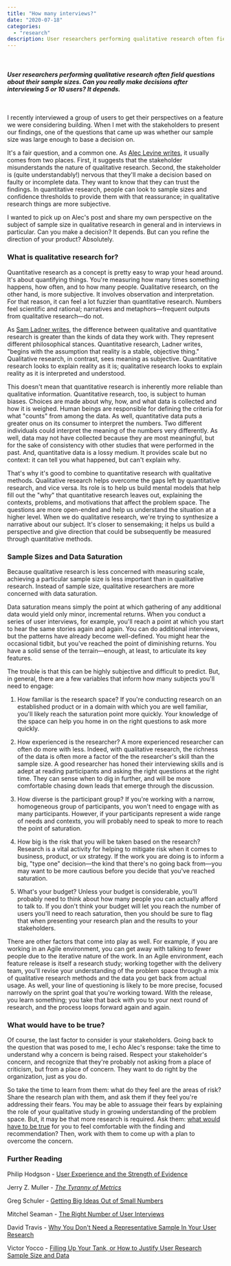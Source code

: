 ```yaml
---
title: "How many interviews?"
date: "2020-07-18"
categories:
  - "research"
description: User researchers performing qualitative research often field questions about their sample sizes. Can you really make decisions after interviewing 5 or 10 users? It depends.
---
```


 

#### _User researchers performing qualitative research often field questions about their sample sizes. Can you really make decisions after interviewing 5 or 10 users? It depends._

 

I recently interviewed a group of users to get their perspectives on a feature we were considering building. When I met with the stakeholders to present our findings, one of the questions that came up was whether our sample size was large enough to base a decision on.

It's a fair question, and a common one. As [Alec Levine writes](https://knownunknowns.substack.com/p/statistical-significance), it usually comes from two places. First, it suggests that the stakeholder misunderstands the nature of qualitative research. Second, the stakeholder is (quite understandably!) nervous that they'll make a decision based on faulty or incomplete data. They want to know that they can trust the findings. In quantitative research, people can look to sample sizes and confidence thresholds to provide them with that reassurance; in qualitative research things are more subjective.

I wanted to pick up on Alec's post and share my own perspective on the subject of sample size in qualitative research in general and in interviews in particular. Can you make a decision? It depends. But can you refine the direction of your product? Absolutely.

### What is qualitative research for?

Quantitative research as a concept is pretty easy to wrap your head around. It's about quantifying things. You're measuring how many times something happens, how often, and to how many people. Qualitative research, on the other hand, is more subjective. It involves observation and interpretation. For that reason, it can feel a lot fuzzier than quantitative research. Numbers feel scientific and rational; narratives and metaphors—frequent outputs from qualitative research—do not.

As [Sam Ladner writes](https://amzn.to/2OkobsK), the difference between qualitative and quantitative research is greater than the kinds of data they work with. They represent different philosophical stances. Quantitative research, Ladner writes, "begins with the assumption that reality is a stable, objective thing." Qualitative research, in contrast, sees meaning as subjective. Quantitative research looks to explain reality as it is; qualitative research looks to explain reality as it is interpreted and understood.

This doesn't mean that quantitative research is inherently more reliable than qualitative information. Quantitative research, too, is subject to human biases. Choices are made about why, how, and what data is collected and how it is weighed. Human beings are responsible for defining the criteria for what "counts" from among the data. As well, quantitative data puts a greater onus on its consumer to interpret the numbers. Two different individuals could interpret the meaning of the numbers very differently. As well, data may not have collected because they are most meaningful, but for the sake of consistency with other studies that were performed in the past. And, quantitative data is a lossy medium. It provides scale but no context: it can tell you what happened, but can't explain why.

That's why it's good to combine to quantitative research with qualitative methods. Qualitative research helps overcome the gaps left by quantitative research, and vice versa. Its role is to help us build mental models that help fill out the "why" that quantitative research leaves out, explaining the contexts, problems, and motivations that affect the problem space. The questions are more open-ended and help us understand the situation at a higher level. When we do qualitative research, we're trying to synthesize a narrative about our subject. It's closer to sensemaking; it helps us build a perspective and give direction that could be subsequently be measured through quantitative methods.

### Sample Sizes and Data Saturation

Because qualitative research is less concerned with measuring scale, achieving a particular sample size is less important than in qualitative research. Instead of sample size, qualitative researchers are more concerned with data saturation.

Data saturation means simply the point at which gathering of any additional data would yield only minor, incremental returns. When you conduct a series of user interviews, for example, you'll reach a point at which you start to hear the same stories again and again. You can do additional interviews, but the patterns have already become well-defined. You might hear the occasional tidbit, but you've reached the point of diminishing returns. You have a solid sense of the terrain—enough, at least, to articulate its key features.

The trouble is that this can be highly subjective and difficult to predict. But, in general, there are a few variables that inform how many subjects you'll need to engage:

1. How familiar is the research space? If you're conducting research on an established product or in a domain with which you are well familiar, you'll likely reach the saturation point more quickly. Your knowledge of the space can help you home in on the right questions to ask more quickly.

2. How experienced is the researcher? A more experienced researcher can often do more with less. Indeed, with qualitative research, the richness of the data is often more a factor of the the researcher's skill than the sample size. A good researcher has honed their interviewing skills and is adept at reading participants and asking the right questions at the right time. They can sense when to dig in further, and will be more comfortable chasing down leads that emerge through the discussion.

3. How diverse is the participant group? If you're working with a narrow, homogeneous group of participants, you won't need to engage with as many participants. However, if your participants represent a wide range of needs and contexts, you will probably need to speak to more to reach the point of saturation.

4. How big is the risk that you will be taken based on the research? Research is a vital activity for helping to mitigate risk when it comes to business, product, or ux strategy. If the work you are doing is to inform a big, "type one" decision—the kind that there's no going back from—you may want to be more cautious before you decide that you've reached saturation.

5. What's your budget? Unless your budget is considerable, you'll probably need to think about how many people you can actually afford to talk to. If you don't think your budget will let you reach the number of users you'll need to reach saturation, then you should be sure to flag that when presenting your research plan and the results to your stakeholders.


There are other factors that come into play as well. For example, if you are working in an Agile environment, you can get away with talking to fewer people due to the iterative nature of the work. In an Agile environment, each feature release is itself a research study; working together with the delivery team, you'll revise your understanding of the problem space through a mix of qualitative research methods and the data you get back from actual usage. As well, your line of questioning is likely to be more precise, focused narrowly on the sprint goal that you're working toward. With the release, you learn something; you take that back with you to your next round of research, and the process loops forward again and again.

### What would have to be true?

Of course, the last factor to consider is your stakeholders. Going back to the question that was posed to me, I echo Alec's response: take the time to understand why a concern is being raised. Respect your stakeholder's concern, and recognize that they're probably not asking from a place of criticism, but from a place of concern. They want to do right by the organization, just as you do.

So take the time to learn from them: what do they feel are the areas of risk? Share the research plan with them, and ask them if they feel you're addressing their fears. You may be able to assuage their fears by explaining the role of your qualitative study in growing understanding of the problem space. But, it may be that more research is required. Ask them: [what would have to be true](https://hbr.org/2010/05/the-day-i-discovered-the-most.html) for you to feel comfortable with the finding and recommendation? Then, work with them to come up with a plan to overcome the concern.

### Further Reading

Philip Hodgson - [User Experience and the Strength of Evidence](https://www.userfocus.co.uk/articles/strength-of-evidence.html)

Jerry Z. Muller - [_The Tyranny of Metrics_](https://amzn.to/2Ofo81h)

Greg Schuler - [Getting Big Ideas Out of Small Numbers](https://www.cooper.com/journal/2013/05/getting-big-ideas-out-of-small-research/)

Mitchel Seaman - [The Right Number of User Interviews](https://medium.com/@mitchelseaman/the-right-number-of-user-interviews-de11c7815d9)

David Travis - [Why You Don't Need a Representative Sample In Your User Research](https://www.userfocus.co.uk/articles/myth-of-the-representative-sample.html)

Victor Yocco - [Filling Up Your Tank, or How to Justify User Research Sample Size and Data](https://www.smashingmagazine.com/2017/03/user-research-sample-size-data/)
